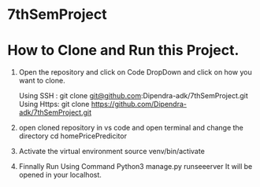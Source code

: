 # 7thSemProject

# How to Clone and Run this Project.

1. Open the repository and click on Code DropDown and click on how you want to clone.

    Using SSH : git clone git@github.com:Dipendra-adk/7thSemProject.git
    Using Https: git clone https://github.com/Dipendra-adk/7thSemProject.git

2. open cloned repository in vs code and open terminal and change the directory
     cd homePricePredicitor

3. Activate the virtual environment
    source venv/bin/activate

4. Finnally Run Using Command Python3 manage.py runseeerver
   It will be opened in your localhost.
